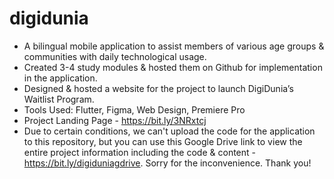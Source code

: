 # digidunia
- A bilingual mobile application to assist members of various age groups &amp; communities with daily technological usage.
- Created 3-4 study modules & hosted them on Github for implementation in the application.
- Designed & hosted a website for the project to launch DigiDunia’s Waitlist Program.
- Tools Used: Flutter, Figma, Web Design, Premiere Pro
- Project Landing Page - https://bit.ly/3NRxtcj
- Due to certain conditions, we can't upload the code for the application to this repository, but you can use this Google Drive link to view the entire project information including the code & content - https://bit.ly/digiduniagdrive. Sorry for the inconvenience. Thank you!
